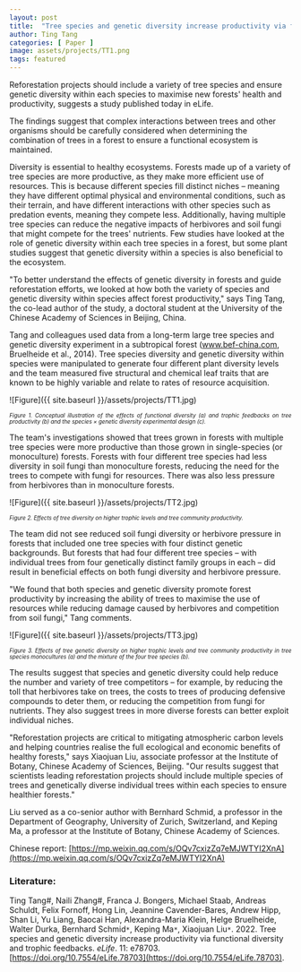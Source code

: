 ```yaml
---
layout: post
title:  "Tree species and genetic diversity increase productivity via functional diversity and trophic feedbacks"
author: Ting Tang
categories: [ Paper ]
image: assets/projects/TT1.png
tags: featured
---
```

Reforestation projects should include a variety of tree species and ensure genetic diversity within each species to maximise new forests' health and productivity, suggests a study published today in eLife.

The findings suggest that complex interactions between trees and other organisms should be carefully considered when determining the combination of trees in a forest to ensure a functional ecosystem is maintained.

Diversity is essential to healthy ecosystems. Forests made up of a variety of tree species are more productive, as they make more efficient use of resources. This is because different species fill distinct niches – meaning they have different optimal physical and environmental conditions, such as their terrain, and have different interactions with other species such as predation events, meaning they compete less. Additionally, having multiple tree species can reduce the negative impacts of herbivores and soil fungi that might compete for the trees' nutrients. Few studies have looked at the role of genetic diversity within each tree species in a forest, but some plant studies suggest that genetic diversity within a species is also beneficial to the ecosystem.

"To better understand the effects of genetic diversity in forests and guide reforestation efforts, we looked at how both the variety of species and genetic diversity within species affect forest productivity," says Ting Tang, the co-lead author of the study, a doctoral student at the University of the Chinese Academy of Sciences in Beijing, China.

Tang and colleagues used data from a long-term large tree species and genetic diversity experiment in a subtropical forest (www.bef-china.com, Bruelheide et al., 2014). Tree species diversity and genetic diversity within species were manipulated to generate four different plant diversity levels and the team measured five structural and chemical leaf traits that are known to be highly variable and relate to rates of resource acquisition.

![Figure]({{ site.baseurl }}/assets/projects/TT1.jpg)
<p style='text-align: justify;' ><span style="font-style: italic; font-size:70%">Figure 1. Conceptual illustration of the effects of functional diversity (a) and trophic feedbacks on tree productivity (b) and the species × genetic diversity experimental design (c).
</span></p>

The team's investigations showed that trees grown in forests with multiple tree species were more productive than those grown in single-species (or monoculture) forests. Forests with four different tree species had less diversity in soil fungi than monoculture forests, reducing the need for the trees to compete with fungi for resources. There was also less pressure from herbivores than in monoculture forests.

![Figure]({{ site.baseurl }}/assets/projects/TT2.jpg)
<p style='text-align: justify;' ><span style="font-style: italic; font-size:70%">Figure 2. Effects of tree diversity on higher trophic levels and tree community productivity.
</span></p>

The team did not see reduced soil fungi diversity or herbivore pressure in forests that included one tree species with four distinct genetic backgrounds. But forests that had four different tree species – with individual trees from four genetically distinct family groups in each – did result in beneficial effects on both fungi diversity and herbivore pressure.

"We found that both species and genetic diversity promote forest productivity by increasing the ability of trees to maximise the use of resources while reducing damage caused by herbivores and competition from soil fungi," Tang comments.

![Figure]({{ site.baseurl }}/assets/projects/TT3.jpg)
<p style='text-align: justify;' ><span style="font-style: italic; font-size:70%">Figure 3. Effects of tree genetic diversity on higher trophic levels and tree community productivity in tree species monocultures (a) and the mixture of the four tree species (b).
</span></p>

The results suggest that species and genetic diversity could help reduce the number and variety of tree competitors – for example, by reducing the toll that herbivores take on trees, the costs to trees of producing defensive compounds to deter them, or reducing the competition from fungi for nutrients. They also suggest trees in more diverse forests can better exploit individual niches.

"Reforestation projects are critical to mitigating atmospheric carbon levels and helping countries realise the full ecological and economic benefits of healthy forests," says Xiaojuan Liu, associate professor at the Institute of Botany, Chinese Academy of Sciences, Beijing. "Our results suggest that scientists leading reforestation projects should include multiple species of trees and genetically diverse individual trees within each species to ensure healthier forests."

Liu served as a co-senior author with Bernhard Schmid, a professor in the Department of Geography, University of Zurich, Switzerland, and Keping Ma, a professor at the Institute of Botany, Chinese Academy of Sciences.
<br>

Chinese report: [https://mp.weixin.qq.com/s/OQv7cxizZq7eMJWTYI2XnA](https://mp.weixin.qq.com/s/OQv7cxizZq7eMJWTYI2XnA)

### Literature:
Ting Tang#, Naili Zhang#, Franca J. Bongers, Michael Staab, Andreas Schuldt, Felix Fornoff, Hong Lin, Jeannine Cavender-Bares, Andrew Hipp, Shan Li, Yu Liang, Baocai Han, Alexandra-Maria Klein, Helge Bruelheide, Walter Durka, Bernhard Schmid<code>&ast;</code>, Keping Ma<code>&ast;</code>, Xiaojuan Liu<code>&ast;</code>. 2022. Tree species and genetic diversity increase productivity via functional diversity and trophic feedbacks. *eLife*. 11: e78703. [https://doi.org/10.7554/eLife.78703](https://doi.org/10.7554/eLife.78703).


